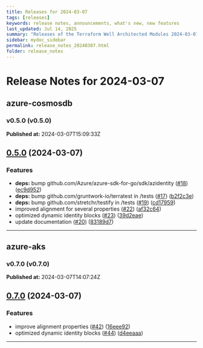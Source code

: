 ```yaml
---
title: Releases for 2024-03-07
tags: [releases]
keywords: release notes, announcements, what's new, new features
last_updated: Jul 14, 2025
summary: "Releases of the Terraform Well Architected Modules 2024-03-07"
sidebar: mydoc_sidebar
permalink: release_notes_20240307.html
folder: release_notes
---
```


# Release Notes for 2024-03-07

## azure-cosmosdb
### v0.5.0 (v0.5.0)
**Published at:** 2024-03-07T15:09:33Z

## [0.5.0](https://github.com/CloudNationHQ/terraform-azure-cosmosdb/compare/v0.4.0...v0.5.0) (2024-03-07)


### Features

* **deps:** bump github.com/Azure/azure-sdk-for-go/sdk/azidentity ([#18](https://github.com/CloudNationHQ/terraform-azure-cosmosdb/issues/18)) ([ec9d952](https://github.com/CloudNationHQ/terraform-azure-cosmosdb/commit/ec9d952f0b58424d10a41a2180861b379d9b5611))
* **deps:** bump github.com/gruntwork-io/terratest in /tests ([#17](https://github.com/CloudNationHQ/terraform-azure-cosmosdb/issues/17)) ([b2f2c3e](https://github.com/CloudNationHQ/terraform-azure-cosmosdb/commit/b2f2c3ec83ffb31f60d6408e0f5f32ad661816c7))
* **deps:** bump github.com/stretchr/testify in /tests ([#19](https://github.com/CloudNationHQ/terraform-azure-cosmosdb/issues/19)) ([cd17959](https://github.com/CloudNationHQ/terraform-azure-cosmosdb/commit/cd1795952a28ba697fad57b2392396e0229d3043))
* improved alignment for several properties ([#22](https://github.com/CloudNationHQ/terraform-azure-cosmosdb/issues/22)) ([af32c64](https://github.com/CloudNationHQ/terraform-azure-cosmosdb/commit/af32c6423aa27b21ed885d0c88abae3765377a8d))
* optimized dynamic identity blocks ([#23](https://github.com/CloudNationHQ/terraform-azure-cosmosdb/issues/23)) ([39d2eae](https://github.com/CloudNationHQ/terraform-azure-cosmosdb/commit/39d2eae51182f54a9be0278f404658a67bba4daf))
* update documentation ([#20](https://github.com/CloudNationHQ/terraform-azure-cosmosdb/issues/20)) ([83189d7](https://github.com/CloudNationHQ/terraform-azure-cosmosdb/commit/83189d754e611135a3868f3c54bd09a8a53d154a))

---

## azure-aks
### v0.7.0 (v0.7.0)
**Published at:** 2024-03-07T14:07:24Z

## [0.7.0](https://github.com/CloudNationHQ/terraform-azure-aks/compare/v0.6.0...v0.7.0) (2024-03-07)


### Features

* improve alignment properties ([#42](https://github.com/CloudNationHQ/terraform-azure-aks/issues/42)) ([16eee92](https://github.com/CloudNationHQ/terraform-azure-aks/commit/16eee925e757e444e647a8132cb396059d43205d))
* optimized dynamic identity blocks ([#44](https://github.com/CloudNationHQ/terraform-azure-aks/issues/44)) ([d4eeaaa](https://github.com/CloudNationHQ/terraform-azure-aks/commit/d4eeaaadcd857b70b42cb37338e1101133463108))

---

